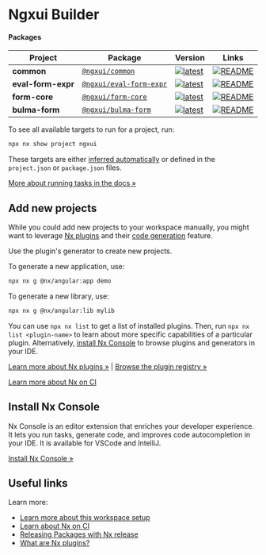 # Ngxui Builder


#### Packages

| Project            | Package                                                                        | Version                                                                                                                         | Links                                                                                                                                       |
|--------------------|--------------------------------------------------------------------------------|---------------------------------------------------------------------------------------------------------------------------------|---------------------------------------------------------------------------------------------------------------------------------------------|
| **common**         | [`@ngxui/common`](https://www.npmjs.com/package/@ngxui/common)                 | [![latest](https://img.shields.io/npm/v/@ngxui/common/latest.svg)](https://www.npmjs.com/package/@ngxui/common)                 | [![README](https://img.shields.io/badge/README--green.svg)](https://github.com/ngxui/builder/blob/master/packages/common/README.md)         |
| **eval-form-expr** | [`@ngxui/eval-form-expr`](https://www.npmjs.com/package/@ngxui/eval-form-expr) | [![latest](https://img.shields.io/npm/v/@ngxui/eval-form-expr/latest.svg)](https://www.npmjs.com/package/@ngxui/eval-form-expr) | [![README](https://img.shields.io/badge/README--green.svg)](https://github.com/ngxui/builder/blob/master/packages/eval-form-expr/README.md) |
| **form-core**      | [`@ngxui/form-core`](https://www.npmjs.com/package/@ngxui/form-core)           | [![latest](https://img.shields.io/npm/v/@ngxui/form-core/latest.svg)](https://www.npmjs.com/package/@ngxui/form-core)           | [![README](https://img.shields.io/badge/README--green.svg)](https://github.com/ngxui/builder/blob/master/packages/form-core/README.md)      |
| **bulma-form**     | [`@ngxui/bulma-form`](https://www.npmjs.com/package/@ngxui/bulma-form)         | [![latest](https://img.shields.io/npm/v/@ngxui/bulma-form/latest.svg)](https://www.npmjs.com/package/@ngxui/bulma-form)         | [![README](https://img.shields.io/badge/README--green.svg)](https://github.com/ngxui/builder/blob/master/packages/ui/bulma/bulma-form/README.md)     |


To see all available targets to run for a project, run:

```sh
npx nx show project ngxui
```

These targets are either [inferred automatically](https://nx.dev/concepts/inferred-tasks?utm_source=nx_project&utm_medium=readme&utm_campaign=nx_projects) or defined in the `project.json` or `package.json` files.

[More about running tasks in the docs &raquo;](https://nx.dev/features/run-tasks?utm_source=nx_project&utm_medium=readme&utm_campaign=nx_projects)

## Add new projects

While you could add new projects to your workspace manually, you might want to leverage [Nx plugins](https://nx.dev/concepts/nx-plugins?utm_source=nx_project&utm_medium=readme&utm_campaign=nx_projects) and their [code generation](https://nx.dev/features/generate-code?utm_source=nx_project&utm_medium=readme&utm_campaign=nx_projects) feature.

Use the plugin's generator to create new projects.

To generate a new application, use:

```sh
npx nx g @nx/angular:app demo
```

To generate a new library, use:

```sh
npx nx g @nx/angular:lib mylib
```

You can use `npx nx list` to get a list of installed plugins. Then, run `npx nx list <plugin-name>` to learn about more specific capabilities of a particular plugin. Alternatively, [install Nx Console](https://nx.dev/getting-started/editor-setup?utm_source=nx_project&utm_medium=readme&utm_campaign=nx_projects) to browse plugins and generators in your IDE.

[Learn more about Nx plugins &raquo;](https://nx.dev/concepts/nx-plugins?utm_source=nx_project&utm_medium=readme&utm_campaign=nx_projects) | [Browse the plugin registry &raquo;](https://nx.dev/plugin-registry?utm_source=nx_project&utm_medium=readme&utm_campaign=nx_projects)


[Learn more about Nx on CI](https://nx.dev/ci/intro/ci-with-nx#ready-get-started-with-your-provider?utm_source=nx_project&utm_medium=readme&utm_campaign=nx_projects)

## Install Nx Console

Nx Console is an editor extension that enriches your developer experience. It lets you run tasks, generate code, and improves code autocompletion in your IDE. It is available for VSCode and IntelliJ.

[Install Nx Console &raquo;](https://nx.dev/getting-started/editor-setup?utm_source=nx_project&utm_medium=readme&utm_campaign=nx_projects)

## Useful links

Learn more:

- [Learn more about this workspace setup](https://nx.dev/getting-started/tutorials/angular-standalone-tutorial?utm_source=nx_project&amp;utm_medium=readme&amp;utm_campaign=nx_projects)
- [Learn about Nx on CI](https://nx.dev/ci/intro/ci-with-nx?utm_source=nx_project&utm_medium=readme&utm_campaign=nx_projects)
- [Releasing Packages with Nx release](https://nx.dev/features/manage-releases?utm_source=nx_project&utm_medium=readme&utm_campaign=nx_projects)
- [What are Nx plugins?](https://nx.dev/concepts/nx-plugins?utm_source=nx_project&utm_medium=readme&utm_campaign=nx_projects)

